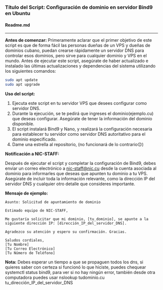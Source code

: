 ### Título del Script: Configuración de dominio en servidor Bind9 en Ubuntu

#### Readme.md

---

**Antes de comenzar:**
Primeramente aclarar que el primer objetivo de este script es que de forma fácil las personas dueñas de un VPS y dueñas de dominios cubano, puedan crearse rápidamente un servidor DNS para controlar esos dominios, pero sirve para cualquier dominio y VPS en el mundo. 
Antes de ejecutar este script, asegúrate de haber actualizado e instalado las últimas actualizaciones y dependencias del sistema utilizando los siguientes comandos:

```bash
sudo apt update
sudo apt upgrade
```

**Uso del script:**

1. Ejecuta este script en tu servidor VPS que desees configurar como servidor DNS.
2. Durante la ejecución, se te pedirá que ingreses el dominio(ejemplo.cu) que deseas configurar. Asegúrate de tener la información del dominio disponible.
3. El script instalará Bind9 y Nano, y realizará la configuración necesaria para establecer tu servidor como servidor DNS autoritativo para el dominio especificado.
4. Dame una estrella al repositorio, (no funcionará de lo contrario😔)

**Notificación a NIC-STAFF:**

Después de ejecutar el script y completar la configuración de Bind9, debes enviar un correo electrónico a nic-staff@nic.cu desde la cuenta asociada al dominio para informarles que deseas que apunten tu dominio a tu VPS. Asegúrate de incluir toda la información relevante, como la dirección IP del servidor DNS y cualquier otro detalle que consideres importante.

**Mensaje de ejemplo:**

```plaintext
Asunto: Solicitud de apuntamiento de dominio

Estimado equipo de NIC-STAFF,

Me gustaría solicitar que mi dominio, [tu_dominio], se apunte a la siguiente dirección IP: [dirección_IP_del_servidor_DNS]. 

Agradezco su atención y espero su confirmación. Gracias.

Saludos cordiales,
[Tu Nombre]
[Tu Correo Electrónico]
[Tu Número de Teléfono]
```

**Nota:** Debes esperar un tiempo a que se propaguen todos los dns, si quieres saber con certeza si funcionó lo que hiciste, puedes chequear systemctl status bind9, para ver si no hay ningún error, también desde otra computadora puedes usar nslookup tudominio.cu tu_dirección_IP_del_servidor_DNS
